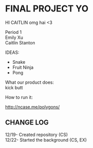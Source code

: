 <h1> FINAL PROJECT YO </h1>

HI CAITLIN
omg hai <3

Period 1 <br>
Emily Xu <br>
Caitlin Stanton <br>

IDEAS: <br>
- Snake
- Fruit Ninja
- Pong

What our product does: <br>
kick butt

How to run it:


http://ncase.me/polygons/

<h2> CHANGE LOG </h2>
12/19- Created repository (CS) <br>
12/22- Started the background (CS, EX)

